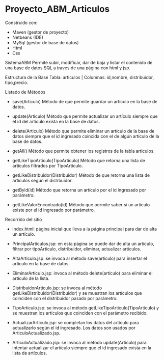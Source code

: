 # Proyecto_ABM_Articulos
Construido con:
- Maven (gestor de proyecto)
- Netbeans (IDE)
- MySql (gestor de base de datos)
- Html
- Css

SistemaABM
Permite subir, modificar, dar de baja y listar el contenido de una base de datos SQL a traves de una página con html y jsp.

Estructura de la Base
Tabla: articulos | Columnas: id,nombre, distribuidor, tipo,precio.

Listado de Métodos
- save(Articulo) Método de que permite guardar un artículo en la base de datos.

- update(Articulo) Método que permite actualizar un artículo siempre que el id del artículo exista en la base de datos.

- delete(Articulo) Método que permite eliminar un artículo de la base de datos siempre que el id ingresado coincida con el de algún artículo de la base de datos.

- getAll() Método que permite obtener los registros de la tabla articulos.

- getLikeTipoArticulo(TipoArticulo) Método que retorna una lista de artículos filtrados por TipoArticulo.

- getLikeDistribuidor(Distribuidor) Método de que retorna una lista de artículos según el distrbuidor.

- getById(id) Método que retorna un artículo por el id ingresado por parámetro.

- getLikeValorEncontrado(id) Método que permite saber si un articulo existe por el id ingresado por parámetro.

Recorrido del sitio
- index.html: página inicial que lleva a la página principal para dar de alta un artículo.

- PrincipalArticulos.jsp: en esta página se puede dar de alta un artículo, filtrar por tipoArticulo, distribuidor, eliminar, actualizar artículos.

- AltaArticulo.jsp: se invoca al método save(articulo) para insertar el artículo en la base de datos.

- EliminarArticulo.jsp: invoca al método delete(articulo) para eliminar el artículo de la lista.

- DistribuidorArticulo.jsp: se invoca al método getLikeDistribuidor(Distribuidor) y se muestran los artículos que coinciden con el distribuidor pasado por parámetro.

- TipoArticulo.jsp: se invoca al método getLikeTipoArticulo(TipoArticulo) y se muestran los artículos que coinciden con el parámetro recibido.

- ActualizarArticulo.jsp: se completan los datos del artículo para actualizarlo según el id ingresado. Los datos son usados por ArticuloActualizado.jsp.

- ArticuloActualizado.jsp: se invoca al método update(Articulo) para intentar actualizar el artículo siempre que el id ingresado exista en la lista de artículos.